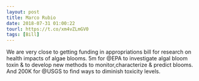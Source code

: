 ```yaml
---
layout: post
title: Marco Rubio
date: 2018-07-31 01:00:22
tourl: https://t.co/xm4vZLmGV0
tags: [Bill]
---
```

We are very close to getting funding in appropriations bill for research on health impacts of algae blooms. 5m for @EPA to investigate algal bloom toxin &amp; to develop new methods to monitor,characterize &amp; predict blooms. And 200K for @USGS to find ways to diminish toxicity levels.